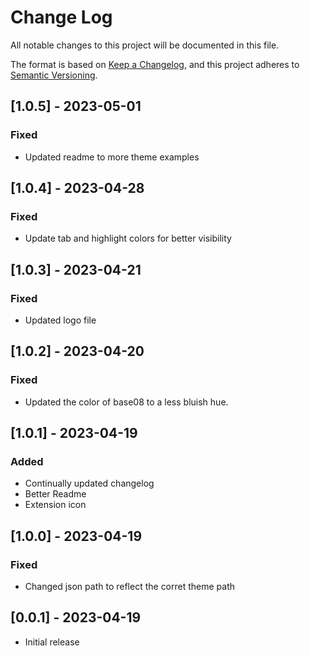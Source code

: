 # Change Log

All notable changes to this project will be documented in this file.

The format is based on [Keep a Changelog](https://keepachangelog.com/en/1.0.0/),
and this project adheres to [Semantic Versioning](https://semver.org/spec/v2.0.0.html).

## [1.0.5] - 2023-05-01

### Fixed

- Updated readme to more theme examples

## [1.0.4] - 2023-04-28

### Fixed

- Update tab and highlight colors for better visibility

## [1.0.3] - 2023-04-21

### Fixed

- Updated logo file

## [1.0.2] - 2023-04-20

### Fixed

- Updated the color of base08 to a less bluish hue.

## [1.0.1] - 2023-04-19

### Added

- Continually updated changelog
- Better Readme
- Extension icon

## [1.0.0] - 2023-04-19

### Fixed

- Changed json path to reflect the corret theme path

## [0.0.1] - 2023-04-19

- Initial release
